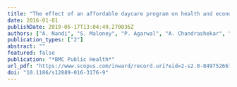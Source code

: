 ```yaml
---
title: "The effect of an affordable daycare program on health and economic well-being in Rajasthan, India: Protocol for a cluster-randomized impact evaluation study"
date: 2016-01-01
publishDate: 2019-06-17T13:04:49.270036Z
authors: ["A. Nandi", "S. Maloney", "P. Agarwal", "A. Chandrashekar", "S. Harper"]
publication_types: ["2"]
abstract: ""
featured: false
publication: "*BMC Public Health*"
url_pdf: "https://www.scopus.com/inward/record.uri?eid=2-s2.0-84975266721&doi=10.1186%2fs12889-016-3176-9&partnerID=40&md5=a1d08dfa5a428eafa6d23a2b35046963"
doi: "10.1186/s12889-016-3176-9"
---
```



